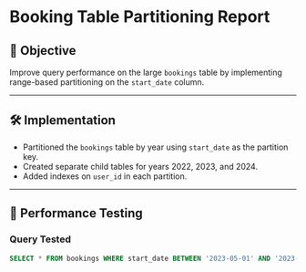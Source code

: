 # Booking Table Partitioning Report

## 🎯 Objective
Improve query performance on the large `bookings` table by implementing range-based partitioning on the `start_date` column.

---

## 🛠️ Implementation
- Partitioned the `bookings` table by year using `start_date` as the partition key.
- Created separate child tables for years 2022, 2023, and 2024.
- Added indexes on `user_id` in each partition.

---

## 🧪 Performance Testing

### Query Tested
```sql
SELECT * FROM bookings WHERE start_date BETWEEN '2023-05-01' AND '2023-06-01';
